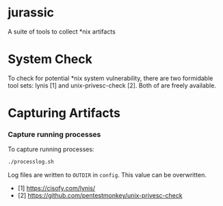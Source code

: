 # jurassic
A suite of tools to collect *nix artifacts

# System Check

To check for potential *nix system vulnerability, there are two formidable tool sets: lynis [1] and unix-privesc-check [2].  Both of are freely available.

# Capturing Artifacts

### Capture running processes

To capture running processes:

```bash
./processlog.sh
```

Log files are written to `OUTDIR` in `config`.  This value can be overwritten.


- [1] https://cisofy.com/lynis/
- [2] https://github.com/pentestmonkey/unix-privesc-check
